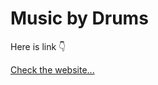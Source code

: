 <h1>Music by Drums</h1>
<p><bold>Here is link 👇</bold></p>
<a href="https://sreesaibhavesh.github.io/Drums-Music/" alt="website link">Check the website...</a>
